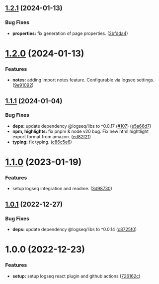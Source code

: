 ## [1.2.1](https://github.com/nicdun/logseq-kindle-import/compare/v1.2.0...v1.2.1) (2024-01-13)


### Bug Fixes

* **properties:** fix generation of page properties. ([3bfdda4](https://github.com/nicdun/logseq-kindle-import/commit/3bfdda4a26a965d90b49d247f404e825c333f027))

# [1.2.0](https://github.com/nicdun/logseq-kindle-import/compare/v1.1.1...v1.2.0) (2024-01-13)


### Features

* **notes:** adding import notes feature. Configurable via logseq settings. ([9e91092](https://github.com/nicdun/logseq-kindle-import/commit/9e910922b79b88df3eca58c554cc5ed67ea73e1d))

## [1.1.1](https://github.com/nicdun/logseq-kindle-import/compare/v1.1.0...v1.1.1) (2024-01-04)

### Bug Fixes

- **deps:** update dependency @logseq/libs to ^0.0.17 ([#107](https://github.com/nicdun/logseq-kindle-import/issues/107)) ([e5a66d7](https://github.com/nicdun/logseq-kindle-import/commit/e5a66d7fb149b055b3c44367d12e5d5685822937))
- **npm, highlights:** fix pnpm & node v20 bug. Fix new html hightlight export format from amazon. ([ed82f21](https://github.com/nicdun/logseq-kindle-import/commit/ed82f2141a7f1ee765852eeec39f0b4aaa4e80b7))
- **typing:** fix typing. ([c86c5e6](https://github.com/nicdun/logseq-kindle-import/commit/c86c5e6bb31efb88b614ab2fb51cd0902cdb0d24))

# [1.1.0](https://github.com/nicdun/logseq-kindle-import/compare/v1.0.1...v1.1.0) (2023-01-19)

### Features

- setup logseq integration and readme. ([3d98730](https://github.com/nicdun/logseq-kindle-import/commit/3d9873046f5a89cffb16f9814e93624e836d1b0a))

## [1.0.1](https://github.com/nicdun/logseq-kindle-import/compare/v1.0.0...v1.0.1) (2022-12-27)

### Bug Fixes

- **deps:** update dependency @logseq/libs to ^0.0.14 ([c8725f0](https://github.com/nicdun/logseq-kindle-import/commit/c8725f07f6be689319c4a9f8616ab8715a067119))

# 1.0.0 (2022-12-23)

### Features

- **setup:** setup logseq react plugin and github actions ([726162c](https://github.com/nicdun/logseq-kindle-import/commit/726162c904269155d07d33b34682558bacdaa38d))
